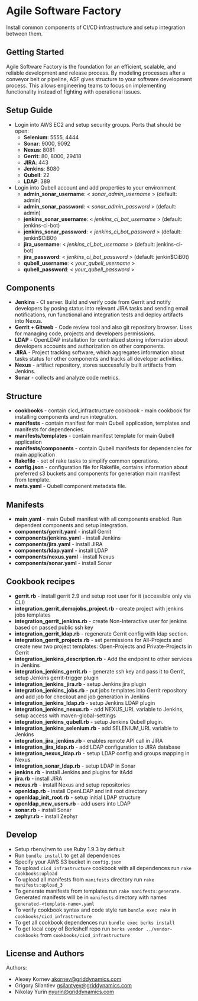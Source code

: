 Agile Software Factory
======================

Install common components of CI/CD infrastructure and setup integration between them.

Getting Started
---------------
Agile Software Factory is the foundation for an efficient, scalable, and reliable development and release process. By modeling processes after a conveyor belt or pipeline, ASF gives structure to your software development process. This allows engineering teams to focus on implementing functionality instead of fighting with operational issues.

<a name="setup-guide"></a>
Setup Guide
-----------
- Login into AWS EC2 and setup security groups. Ports that should be open:
    + **Selenium**: 5555, 4444
    + **Sonar**: 9000, 9092
    + **Nexus**: 8081
    + **Gerrit**: 80, 8000, 29418
    + **JIRA**: 443
    + **Jenkins**: 8080
    + **Qubell**: 22
    + **LDAP**: 389
- Login into Qubell account and add properties to your environment
    + **admin_sonar_username**: < *sonar_admin_username* > (default: admin)
    + **admin_sonar_password**: < *sonar_admin_password* > (default: admin)
    + **jenkins_sonar_username**: < *jenkins_ci_bot_username* > (default: jenkins-ci-bot)
    + **jenkins_sonar_password**: < *jenkins_ci_bot_password* > (default: jenkin$CiB0t)
    + **jira_username**: < *jenkins_ci_bot_username* > (default: jenkins-ci-bot)
    + **jira_password**: < *jenkins_ci_bot_password* > (default: jenkin$CiB0t)
    + **qubell_username**: < *your_qubell_username* >
    + **qubell_password**: < *your_qubell_password* >

Components
----------
- **Jenkins** - CI server. Build and verify code from Gerrit and notify developers by posing status into relevant JIRA tasks and sending email notifications, run functional and integration tests and deploy artifacts into Nexus.
- **Gerrit + Gitweb** - Code review tool and also git repository browser. Uses for managing code, projects and developers permissions.
- **LDAP** - OpenLDAP installation for centralized storing information about developers accounts and authorization on other components.
- **JIRA** - Project tracking software, which aggregates information about tasks status for other components and tracks all developer activities.
- **Nexus** - artifact repository, stores successfully built artifacts from Jenkins.
- **Sonar** - collects and analyze code metrics.
 
Structure
---------
- **cookbooks** - contain cicd_infractructure cookbook - main cookbook for installing components and run integration.
- **manifests** - contain manifest for main Qubell application, templates and manifests for dependencies.
-  **manifests/templates** - contain manifest template for main Qubell application
-  **manifests/components** - contain Qubell manifests for dependencies for main application
-  **Rakefile** - set of rake tasks to simplify common operations.
-  **config.json** - configuration file for Rakefile, contains information about preferred s3 buckets and components for generation main manifest from template.
-  **meta.yaml** - Qubell component metadata file.

Manifests
---------
- **main.yaml** - main Qubell manifest with all components enabled. Run dependent components and setup integration.
- **components/gerrit.yaml** - install Gerrit
- **components/jenkins.yaml** - install Jenkins
- **components/jira.yaml** - install JIRA
- **components/ldap.yaml** - install LDAP
- **components/nexus.yaml** - install Nexus
- **components/sonar.yaml** - install Sonar

Cookbook recipes
----------------
- **gerrit.rb** - install gerrit 2.9 and setup root user for it (accessible only via CLI)
- **integration_gerrit_demojobs_project.rb** - create project with jenkins jobs templates
- **integration_gerrit_jenkins.rb** - create Non-Interactive user for jenkins based on passed public ssh key
- **integration_gerrit_ldap.rb** - regenerate Gerrit config with ldap section.
- **integration_gerrit_projects.rb** - set permissions for All-Projects and create new two project templates: Open-Projects and Private-Projects in Gerrit
- **integration_jenkins_description.rb** - Add the endpoint to other services in Jenkins
- **integration_jenkins_gerrit.rb** - generate ssh key and pass it to Gerrit, setup Jenkins gerrit-trigger plugin
- **integration_jenkins_jira.rb** - setup Jenkins jira plugin
- **integration_jenkins_jobs.rb** - put jobs templates into Gerrit repository and add job for checkout and job generation in Jenkins
- **integration_jenkins_ldap.rb** - setup Jenkins LDAP plugin
- **integration_jenkins_nexus.rb** - add NEXUS_URL variable to Jenkins, setup access with maven-global-settings
- **integration_jenkins_qubell.rb** - setup Jenkins Qubell plugin.
- **integration_jenkins_selenium.rb** - add SELENIUM_URL variable to Jenkins
- **integration_jira_jenkins.rb** - enables remote API call in JIRA
- **integration_jira_ldap.rb** - add LDAP configuration to JIRA database
- **integration_nexus_ldap.rb** - setup LDAP config and groups mapping in Nexus
- **integration_sonar_ldap.rb** - setup LDAP in Sonar
- **jenkins.rb** - install Jenkins and plugins for itAdd
- **jira.rb** - install JIRA
- **nexus.rb** - install Nexus and setup repositories
- **openldap.rb** - install OpenLDAP and init root directory
- **openldap_init_root.rb** - setup initial LDAP structure
- **openldap_new_users.rb** - add users into LDAP
- **sonar.rb** - install Sonar
- **zephyr.rb** - install Zephyr

Develop
-------
- Setup rbenv/rvm to use Ruby 1.9.3 by default
- Run `bundle install` to get all dependences
- Specify your AWS S3 bucket in `config.json`
- To upload `cicd_infrastructure` cookbook with all dependences run `rake cookbooks:upload`
- To upload all manifests from `manifests` directory run `rake manifests:upload_3`
- To generate manifests from templates run `rake manifests:generate`. Generated manifests will be in `manifests` directory with names `generated-<template-name>.yaml`
- To verify cookbook syntax and code style run `bundle exec rake` in `cookbooks/cicd_infrastructure`
- To get all cookbook dependences run `bundle exec berks install`
- To get local copy of Berkshelf repo run `berks vendor ../vendor-cookbooks` from `cookbooks/cicd_infrastructure`

License and Authors
-------------------
Authors:
- Alexey Kornev <akornev@griddynamics.com>
- Grigory Silantiev <gsilantyev@griddynamics.com>
- Nikolay Yurin <nyurin@griddynamics.com>

